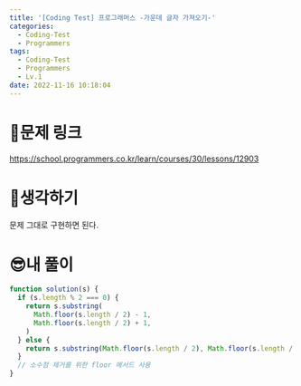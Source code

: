 ```yaml
---
title: '[Coding Test] 프로그래머스 -가운데 글자 가져오기-'
categories:
  - Coding-Test
  - Programmers
tags:
  - Coding-Test
  - Programmers
  - Lv.1
date: 2022-11-16 10:18:04
---
```

# 📃문제 링크
https://school.programmers.co.kr/learn/courses/30/lessons/12903

# 🤨생각하기
문제 그대로 구현하면 된다.

# 😎내 풀이
```js
function solution(s) {
  if (s.length % 2 === 0) {
    return s.substring(
      Math.floor(s.length / 2) - 1,
      Math.floor(s.length / 2) + 1,
    )
  } else {
    return s.substring(Math.floor(s.length / 2), Math.floor(s.length / 2) + 1)
  }
  // 소수점 제거를 위한 floor 메서드 사용
}
```